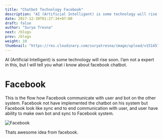 ```yaml
---
title: "Chatbot Technology Facebook"
description: "AI (Artificial Intelligent) is some technology will rise soon. I’am not a expert in this, but I will tell you what i know about facebook chatbot."
date: 2017-12-30T01:27:34+07:00
draft: false
author: "Surya Tresna"
next: /blogs
prev: /blogs
weight: 10
thumbnail: "https://res.cloudinary.com/suryatresna/image/upload/v1514572108/chatbotfb_xh6vky.png"
---
```


AI (Artificial Intelligent) is some technology will rise soon. I’am not a expert in this, but I will tell you what i know about facebook chatbot.

# Facebook
This is the flow how Facebook communicate with user and bot on the other system. Facebook not have implemented the chatbot on his system but Facebook look like sync end to end communication with user, and user have ability to make own bot and sync to Facebook system. 

![Facebook](https://res.cloudinary.com/suryatresna/image/upload/v1514572108/chatbotfb_xh6vky.png)

Thats awesome idea from facebook. 